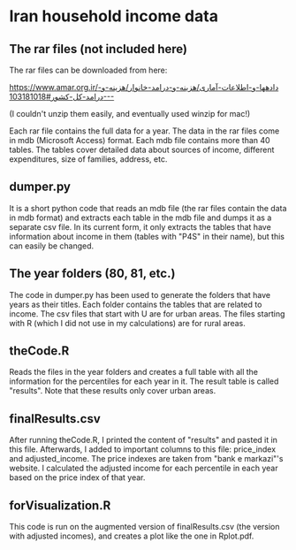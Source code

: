 Iran household income data
==========================

The rar files (not included here)
---------------------------------

The rar files can be downloaded from here:

https://www.amar.org.ir/دادهها-و-اطلاعات-آماری/هزینه-و-درامد-خانوار/هزینه-و-درامد-کل-کشور#103181018---

(I couldn't unzip them easily, and eventually used winzip for mac!)

Each rar file contains the full data for a year. The data in the rar files come in mdb (Microsoft Access) format. Each mdb file contains more than 40 tables. The tables cover detailed data about sources of income, different expenditures, size of families, address, etc.

dumper.py
---------

It is a short python code that reads an mdb file (the rar files contain the data in mdb format) and extracts each table in the mdb file and dumps it as a separate csv file. In its current form, it only extracts the tables that have information about income in them (tables with "P4S" in their name), but this can easily be changed.

The year folders (80, 81, etc.)
-------------------------------

The code in dumper.py has been used to generate the folders that have years as their titles. Each folder contains the tables that are related to income. The csv files that start with U are for urban areas. The files starting with R (which I did not use in my calculations) are for rural areas.

theCode.R
---------

Reads the files in the year folders and creates a full table with all the information for the percentiles for each year in it. The result table is called "results".
Note that these results only cover urban areas.

finalResults.csv
----------------

After running theCode.R, I printed the content of "results" and pasted it in this file. Afterwards, I added to important columns to this file: price_index and adjusted_income. The price indexes are taken from "bank e markazi"'s website. I calculated the adjusted income for each percentile in each year based on the price index of that year.

forVisualization.R
------------------

This code is run on the augmented version of finalResults.csv (the version with adjusted incomes), and creates a plot like the one in Rplot.pdf.








